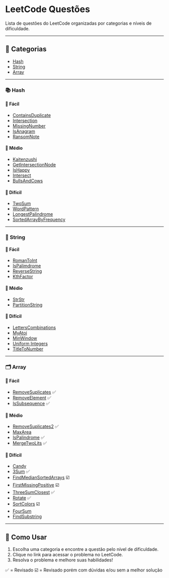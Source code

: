 # LeetCode Questões

Lista de questões do LeetCode organizadas por categorias e níveis de dificuldade.

---

## 🔗 Categorias

- [Hash](#hash)
- [String](#string)
- [Array](#array)

---

### 📚 Hash

#### 🔹 Fácil
- [ContainsDuplicate]()
- [Intersection]()
- [MissingNumber]()
- [IsAnagram]()
- [RansomNote]()

#### 🔸 Médio
- [Kaitenzushi]()
- [GetIntersectionNode]()
- [IsHappy]()
- [Intersect]()
- [BullsAndCows]()

#### 🔺 Difícil
- [TwoSum]()
- [WordPattern]()
- [LongestPalindrome]()
- [SortedArrayByFrequency]()

---

### 🧵 String

#### 🔹 Fácil
- [RomanToInt]()
- [IsPalimdrome]()
- [ReverseString]()
- [KthFactor]()

#### 🔸 Médio
- [StrStr]()
- [PartitionString]()

#### 🔺 Difícil
- [LettersCombinations]()
- [MyAtoi]()
- [MinWindow]()
- [Uniform Integers]()
- [TitleToNumber]()

---

### 🗂️ Array

#### 🔹 Fácil
- [RemoveSuplicates]() ✅
- [RemoveElement]() ✅
- [IsSubsequence]() ✅

#### 🔸 Médio
- [RemoveSuplicates2]() ✅
- [MaxArea]()
- [IsPalindrome]() ✅
- [MergeTwoLits]() ✅
  
#### 🔺 Difícil
- [Candy]()
- [3Sum]() ✅
- [FindMedianSortedArrays]() ☑️
- [FirstMissingPositive]() ☑️
- [ThreeSumClosest]() ✅
- [Rotate]() ✅
- [SortColors]() ☑️
- [FourSum]()
- [FindSubstring]()
  

---

## 🏁 Como Usar

1. Escolha uma categoria e encontre a questão pelo nível de dificuldade.
2. Clique no link para acessar o problema no LeetCode.
3. Resolva o problema e melhore suas habilidades!

✅ = Revisado
☑️ = Revisado porém com dúvidas e/ou sem a melhor solução
